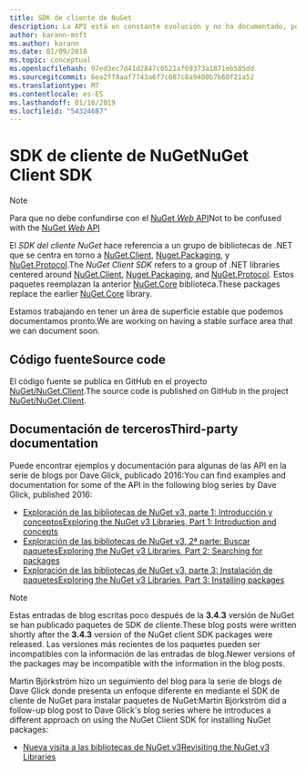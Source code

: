 ```yaml
---
title: SDK de cliente de NuGet
description: La API está en constante evolución y no ha documentado, pero los ejemplos están disponibles en el blog de Dave Glick.
author: karann-msft
ms.author: karann
ms.date: 01/09/2018
ms.topic: conceptual
ms.openlocfilehash: 97ed3ec7d41d2847c0521af69373a1871eb585dd
ms.sourcegitcommit: 6ea2ff8aaf7743a6f7c687c8a9400b7b60f21a52
ms.translationtype: MT
ms.contentlocale: es-ES
ms.lasthandoff: 01/16/2019
ms.locfileid: "54324687"
---
```

# <a name="nuget-client-sdk"></a><span data-ttu-id="252ed-103">SDK de cliente de NuGet</span><span class="sxs-lookup"><span data-stu-id="252ed-103">NuGet Client SDK</span></span>

> [!Note]
> <span data-ttu-id="252ed-104">Para que no debe confundirse con el [NuGet *Web* API](https://docs.microsoft.com/en-us/nuget/api/overview)</span><span class="sxs-lookup"><span data-stu-id="252ed-104">Not to be confused with the [NuGet *Web* API](https://docs.microsoft.com/en-us/nuget/api/overview)</span></span>

<span data-ttu-id="252ed-105">El *SDK del cliente NuGet* hace referencia a un grupo de bibliotecas de .NET que se centra en torno a [NuGet.Client](https://www.nuget.org/packages/NuGet.Client), [Nuget.Packaging](https://www.nuget.org/packages/NuGet.Packaging), y [NuGet.Protocol](https://www.nuget.org/packages/NuGet.Protocol).</span><span class="sxs-lookup"><span data-stu-id="252ed-105">The *NuGet Client SDK* refers to a group of .NET libraries centered around [NuGet.Client](https://www.nuget.org/packages/NuGet.Client), [Nuget.Packaging](https://www.nuget.org/packages/NuGet.Packaging), and [NuGet.Protocol](https://www.nuget.org/packages/NuGet.Protocol).</span></span> <span data-ttu-id="252ed-106">Estos paquetes reemplazan la anterior [NuGet.Core](https://www.nuget.org/packages/NuGet.Core/) biblioteca.</span><span class="sxs-lookup"><span data-stu-id="252ed-106">These packages replace the earlier [NuGet.Core](https://www.nuget.org/packages/NuGet.Core/) library.</span></span>

<span data-ttu-id="252ed-107">Estamos trabajando en tener un área de superficie estable que podemos documentamos pronto.</span><span class="sxs-lookup"><span data-stu-id="252ed-107">We are working on having a stable surface area that we can document soon.</span></span>

## <a name="source-code"></a><span data-ttu-id="252ed-108">Código fuente</span><span class="sxs-lookup"><span data-stu-id="252ed-108">Source code</span></span>

<span data-ttu-id="252ed-109">El código fuente se publica en GitHub en el proyecto [NuGet/NuGet.Client](https://github.com/NuGet/NuGet.Client).</span><span class="sxs-lookup"><span data-stu-id="252ed-109">The source code is published on GitHub in the project [NuGet/NuGet.Client](https://github.com/NuGet/NuGet.Client).</span></span>

## <a name="third-party-documentation"></a><span data-ttu-id="252ed-110">Documentación de terceros</span><span class="sxs-lookup"><span data-stu-id="252ed-110">Third-party documentation</span></span>

<span data-ttu-id="252ed-111">Puede encontrar ejemplos y documentación para algunas de las API en la serie de blogs por Dave Glick, publicado 2016:</span><span class="sxs-lookup"><span data-stu-id="252ed-111">You can find examples and documentation for some of the API in the following blog series by Dave Glick, published 2016:</span></span>

- [<span data-ttu-id="252ed-112">Exploración de las bibliotecas de NuGet v3, parte 1: Introducción y conceptos</span><span class="sxs-lookup"><span data-stu-id="252ed-112">Exploring the NuGet v3 Libraries, Part 1: Introduction and concepts</span></span>](http://daveaglick.com/posts/exploring-the-nuget-v3-libraries-part-1)
- [<span data-ttu-id="252ed-113">Exploración de las bibliotecas de NuGet v3, 2ª parte: Buscar paquetes</span><span class="sxs-lookup"><span data-stu-id="252ed-113">Exploring the NuGet v3 Libraries, Part 2: Searching for packages</span></span>](http://daveaglick.com/posts/exploring-the-nuget-v3-libraries-part-2)
- [<span data-ttu-id="252ed-114">Exploración de las bibliotecas de NuGet v3, parte 3: Instalación de paquetes</span><span class="sxs-lookup"><span data-stu-id="252ed-114">Exploring the NuGet v3 Libraries, Part 3: Installing packages</span></span>](http://daveaglick.com/posts/exploring-the-nuget-v3-libraries-part-3)

> [!Note]
> <span data-ttu-id="252ed-115">Estas entradas de blog escritas poco después de la **3.4.3** versión de NuGet se han publicado paquetes de SDK de cliente.</span><span class="sxs-lookup"><span data-stu-id="252ed-115">These blog posts were written shortly after the **3.4.3** version of the NuGet client SDK packages were released.</span></span>
> <span data-ttu-id="252ed-116">Las versiones más recientes de los paquetes pueden ser incompatibles con la información de las entradas de blog.</span><span class="sxs-lookup"><span data-stu-id="252ed-116">Newer versions of the packages may be incompatible with the information in the blog posts.</span></span>

<span data-ttu-id="252ed-117">Martin Björkström hizo un seguimiento del blog para la serie de blogs de Dave Glick donde presenta un enfoque diferente en mediante el SDK de cliente de NuGet para instalar paquetes de NuGet:</span><span class="sxs-lookup"><span data-stu-id="252ed-117">Martin Björkström did a follow-up blog post to Dave Glick's blog series where he introduces a different approach on using the NuGet Client SDK for installing NuGet packages:</span></span>

- [<span data-ttu-id="252ed-118">Nueva visita a las bibliotecas de NuGet v3</span><span class="sxs-lookup"><span data-stu-id="252ed-118">Revisiting the NuGet v3 Libraries</span></span>](https://martinbjorkstrom.com/posts/2018-09-19-revisiting-nuget-client-libraries)
